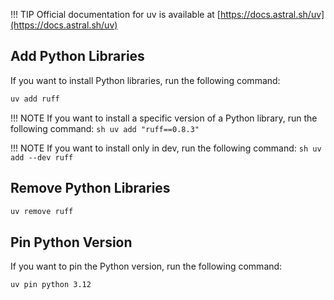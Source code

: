 !!! TIP
    Official documentation for uv is available at [https://docs.astral.sh/uv](https://docs.astral.sh/uv)

## Add Python Libraries
If you want to install Python libraries, run the following command:
```sh
uv add ruff
```

!!! NOTE
    If you want to install a specific version of a Python library, run the following command:
    ```sh
    uv add "ruff==0.8.3"
    ```

!!! NOTE
    If you want to install only in dev, run the following command:
    ```sh
    uv add --dev ruff
    ```

## Remove Python Libraries
```sh
uv remove ruff
```

## Pin Python Version
If you want to pin the Python version, run the following command:
```sh
uv pin python 3.12
```
